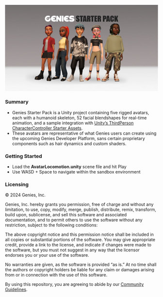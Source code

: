 ![Alex, Clementine, Sky, Sticker, and Xander](https://github.com/geniesinc/GeniesStarterPack/blob/main/title.jpg?raw=true)

### Summary

- Genies Starter Pack is a Unity project containing five rigged avatars, each with a humanoid skeleton, 52 facial blendshapes for real-time animation, and a sample integration with [Unity’s ThirdPerson CharacterController Starter Assets](https://assetstore.unity.com/packages/essentials/starter-assets-thirdperson-updates-in-new-charactercontroller-pa-196526).
- These avatars are representative of what Genies users can create using the upcoming Genies Developer Platform, sans certain proprietary components such as hair dynamics and custom shaders.

### Getting Started

- Load the **AvatarLocomotion.unity** scene file and hit Play
- Use WASD + Space to navigate within the sandbox environment

### Licensing

© 2024 Genies, Inc.

Genies, Inc. hereby grants you permission, free of charge and without any limitation, to use, copy, modify, merge, publish, distribute, remix, transform, build upon, sublicense, and sell this software and associated documentation, and to permit others to use the software without any restriction, subject to the following conditions:

The above copyright notice and this permission notice shall be included in all copies or substantial portions of the software.
You may give appropriate credit, provide a link to the license, and indicate if changes were made to the software, but you must not suggest in any way that the licensor endorses you or your use of the software.

No warranties are given, as the software is provided “as is.” At no time shall the authors or copyright holders be liable for any claim or damages arising from or in connection with the use of this software.

By using this repository, you are agreeing to abide by our [Community Guidelines](https://vault.pactsafe.io/s/c6039daa-76fb-4b71-bb07-77676913b3fc/legal.html#template-m5a2r5gmn).
